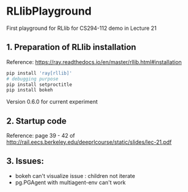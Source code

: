 # RLlibPlayground
First playground for RLlib for CS294-112 demo in Lecture 21

## 1. Preparation of RLlib installation
Reference: https://ray.readthedocs.io/en/master/rllib.html#installation 
```bash
pip install 'ray[rllib]'
# debugging purpose
pip install setproctitle
pip install bokeh
```
Version 0.6.0 for current experiment

## 2. Startup code
Reference: page 39 - 42 of http://rail.eecs.berkeley.edu/deeprlcourse/static/slides/lec-21.pdf 

## 3. Issues:

* bokeh can't visualize issue : children not iterate
* pg.PGAgent with multiagent-env can't work